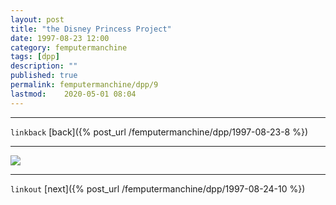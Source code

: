 ```yaml
---
layout: post
title: "the Disney Princess Project"
date: 1997-08-23 12:00
category: femputermanchine
tags: [dpp]
description: ""
published: true
permalink: femputermanchine/dpp/9
lastmod:	2020-05-01 08:04
---
```


*****
`linkback`
[back]({% post_url /femputermanchine/dpp/1997-08-23-8 %})

*****

<img src="{{ site.url }}/assets/img/dpp-09.jpg" maxwidth="1000" />


*****

`linkout`
[next]({% post_url /femputermanchine/dpp/1997-08-24-10 %})

